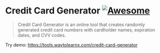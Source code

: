 # Credit Card Generator [![Awesome](https://cdn.rawgit.com/sindresorhus/awesome/d7305f38d29fed78fa85652e3a63e154dd8e8829/media/badge.svg)](https://github.com/sindresorhus/awesome)

>Credit Card Generator is an online tool that creates randomly generated credit card numbers with cardholder names, expiration dates, and CVV codes.

Try demo: https://tools.waytolearnx.com/credit-card-generator
